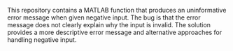 This repository contains a MATLAB function that produces an uninformative error message when given negative input. The bug is that the error message does not clearly explain why the input is invalid. The solution provides a more descriptive error message and alternative approaches for handling negative input.